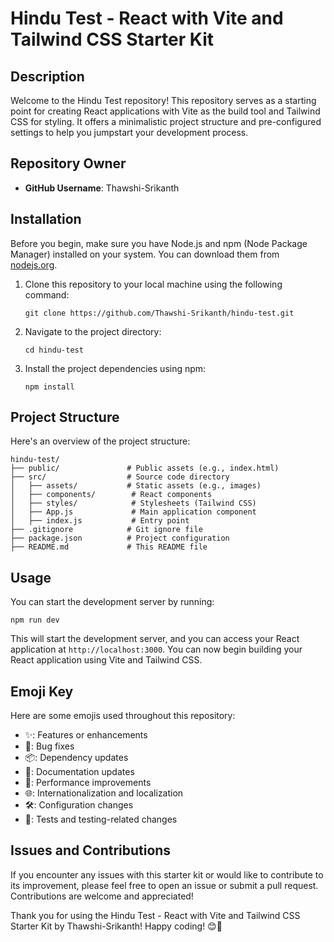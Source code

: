 # Hindu Test - React with Vite and Tailwind CSS Starter Kit

## Description

Welcome to the Hindu Test repository! This repository serves as a starting point for creating React applications with Vite as the build tool and Tailwind CSS for styling. It offers a minimalistic project structure and pre-configured settings to help you jumpstart your development process.

## Repository Owner

- **GitHub Username**: Thawshi-Srikanth

## Installation

Before you begin, make sure you have Node.js and npm (Node Package Manager) installed on your system. You can download them from [nodejs.org](https://nodejs.org/).

1. Clone this repository to your local machine using the following command:
   ```
   git clone https://github.com/Thawshi-Srikanth/hindu-test.git
   ```

2. Navigate to the project directory:
   ```
   cd hindu-test
   ```

3. Install the project dependencies using npm:
   ```
   npm install
   ```

## Project Structure

Here's an overview of the project structure:

```
hindu-test/
├── public/               # Public assets (e.g., index.html)
├── src/                  # Source code directory
│   ├── assets/           # Static assets (e.g., images)
│   ├── components/        # React components
│   ├── styles/            # Stylesheets (Tailwind CSS)
│   ├── App.js             # Main application component
│   ├── index.js           # Entry point
├── .gitignore            # Git ignore file
├── package.json          # Project configuration
├── README.md             # This README file
```

## Usage

You can start the development server by running:

```
npm run dev
```

This will start the development server, and you can access your React application at `http://localhost:3000`. You can now begin building your React application using Vite and Tailwind CSS.

## Emoji Key

Here are some emojis used throughout this repository:

- ✨: Features or enhancements
- 🐛: Bug fixes
- 📦: Dependency updates
- 📖: Documentation updates
- 🚀: Performance improvements
- 🌐: Internationalization and localization
- 🛠️: Configuration changes
- 🧪: Tests and testing-related changes

## Issues and Contributions

If you encounter any issues with this starter kit or would like to contribute to its improvement, please feel free to open an issue or submit a pull request. Contributions are welcome and appreciated!

Thank you for using the Hindu Test - React with Vite and Tailwind CSS Starter Kit by Thawshi-Srikanth! Happy coding! 😊🚀